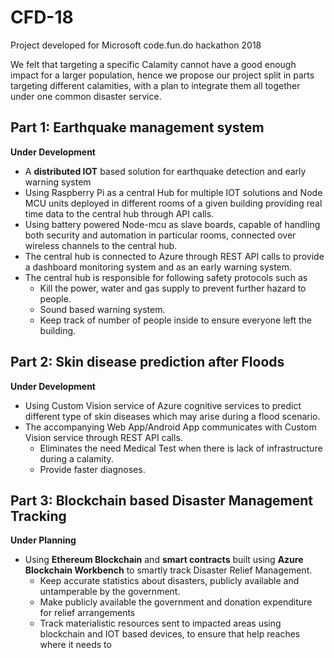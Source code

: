 # CFD-18
Project developed for Microsoft code.fun.do hackathon 2018

We felt that targeting a specific Calamity cannot have a good enough impact for a larger population, hence we propose our project split in parts targeting different calamities, with a plan to integrate them all together under one common disaster service.

## Part 1: Earthquake management system
**Under Development**
- A **distributed IOT** based solution for earthquake detection and early warning system
- Using Raspberry Pi as a central Hub for multiple IOT solutions and Node MCU units deployed in different rooms of a given building providing real time data to the central hub through API calls.
- Using battery powered Node-mcu as slave boards, capable of handling both security and automation in particular rooms, connected over wireless channels to the central hub.
- The central hub is connected to Azure through REST API calls to provide a dashboard monitoring system and as an early warning system. 
- The central hub is responsible for following safety protocols such as
    - Kill the power, water and gas supply to prevent further hazard to people.  
    - Sound based warning system.
    - Keep track of number of people inside to ensure everyone left the building.
   
## Part 2: Skin disease prediction after Floods
**Under Development**
- Using Custom Vision service of Azure cognitive services to predict different type of skin diseases which may arise during a flood scenario.
- The accompanying Web App/Android App communicates with Custom Vision service through REST API calls.
    - Eliminates the need Medical Test when there is lack of infrastructure during a calamity.
    - Provide faster diagnoses.

## Part 3: Blockchain based Disaster Management Tracking
**Under Planning**
- Using **Ethereum Blockchain** and **smart contracts** built using **Azure Blockchain Workbench** to smartly track Disaster Relief Management. 
    - Keep accurate statistics about disasters, publicly available and untamperable by the government.
    - Make publicly available the government and donation expenditure for relief arrangements
    - Track materialistic resources sent to impacted areas using blockchain and IOT based devices, to ensure that help reaches where it needs to

        